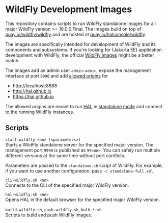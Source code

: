 # WildFly Development Images

This repository contains scripts to run WildFly standalone images for all major WildFly version >= 10.0.0.Final. The images build on top of [quay.io/wildfly/wildfly](https://quay.io/repository/wildfly/wildfly) and are hosted at [quay.io/halconsole/wildfly](https://quay.io/repository/halconsole/wildfly). 

The images are specifically intended for development of WildFly and its components and subsystems. If you're looking for (Jakarta EE) application development with WildFly, the official [WildFly images](https://quay.io/organization/wildfly) might be a better match. 

The images add an admin user `admin:admin`, expose the management interface at port `9990` and add [allowed origins](https://docs.wildfly.org/26/wildscribe/core-service/management/management-interface/http-interface/index.html#attr-allowed-origins) for

- http://localhost:8888
- http://hal.github.io
- https://hal.github.io

The allowed origins are meant to run [HAL](https://hal.github.io) in [standalone mode](https://hal.github.io/documentation/get-started/#standalone-mode) and connect to the running WildFly instances.

## Scripts

`start-wildfly <nn> [<parameters>]` \
Starts a WildFly standalone server for the specified major version. The management port `9990` is published as `99<nn>`. You can safely run multiple different versions at the same time without port conflicts.

Parameters are passed to the `standalone.sh` script of WildFly. For example, if you want to use another configuration, pass `-c standalone-full.xml`.

`cli-wildfly.sh <nn>` \
Connects to the CLI of the specified major WildFly version.

`hal-wildfly.sh <nn>` \
Opens HAL in the default browser for the specified major WildFly version.

`build-wildfly.sh`, `push-wildfly.sh`, `bulk-*.sh` \
Scripts to build and push WildFly images. 
